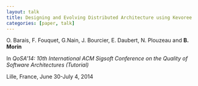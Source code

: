 ```yaml
---
layout: talk
title: Designing and Evolving Distributed Architecture using Kevoree
categories: [paper, talk]
---
```

O. Barais, F. Fouquet, G.Nain, J. Bourcier, E. Daubert, N. Plouzeau and **B. Morin** 

In _QoSA'14: 10th International ACM Sigsoft Conference on the Quality of Software Architectures (Tutorial)_

Lille, France, June 30-July 4, 2014

